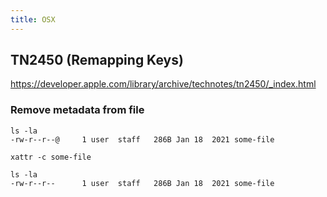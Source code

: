 ```yaml
---
title: OSX
---
```


## TN2450 (Remapping Keys)
https://developer.apple.com/library/archive/technotes/tn2450/_index.html

### Remove metadata from file
```
ls -la
-rw-r--r--@     1 user  staff   286B Jan 18  2021 some-file

xattr -c some-file

ls -la
-rw-r--r--      1 user  staff   286B Jan 18  2021 some-file
```
